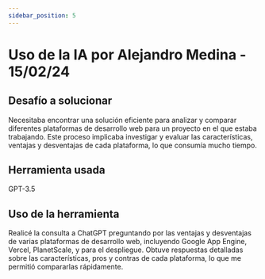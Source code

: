 ```yaml
---
sidebar_position: 5
---
```


# Uso de la IA por Alejandro Medina - 15/02/24

## Desafío a solucionar

Necesitaba encontrar una solución eficiente para analizar y comparar diferentes plataformas de desarrollo web para un proyecto en el que estaba trabajando. Este proceso implicaba investigar y evaluar las características, ventajas y desventajas de cada plataforma, lo que consumía mucho tiempo.

## Herramienta usada

GPT-3.5

## Uso de la herramienta

Realicé la consulta a ChatGPT preguntando por las ventajas y desventajas de varias plataformas de desarrollo web, incluyendo Google App Engine, Vercel, PlanetScale, y para el despliegue. Obtuve respuestas detalladas sobre las características, pros y contras de cada plataforma, lo que me permitió compararlas rápidamente.
